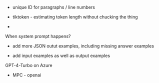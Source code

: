 

- unique ID for paragraphs / line numbers 

- tiktoken - estimating token length without chucking the thing

- 

When system prompt happens?

- add more JSON outut examples, including missing answer examples

- add input examples as well as output examples


GPT-4-Turbo on Azure

- MPC - openai 